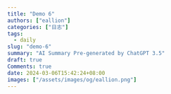 ```yaml
---
title: "Demo 6"
authors: ["eallion"]
categories: ["日志"]
tags: 
  - daily
slug: "demo-6"
summary: "AI Summary Pre-generated by ChatGPT 3.5"
draft: true
Comments: true
date: 2024-03-06T15:42:24+08:00
images: ["/assets/images/og/eallion.png"]
---
```

